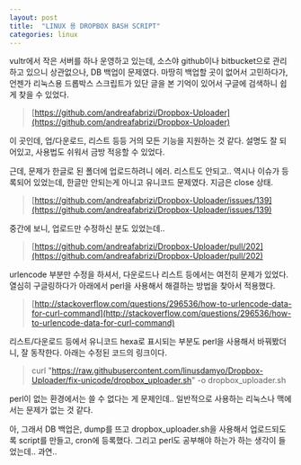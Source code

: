 ```yaml
---
layout: post
title:  "LINUX 용 DROPBOX BASH SCRIPT"
categories: linux
---
```


vultr에서 작은 서버를 하나 운영하고 있는데, 소스야 github이나 bitbucket으로 관리하고 있으니 상관없으나, DB 백업이 문제였다.
마땅히 백업할 곳이 없어서 고민하다가, 언젠가 리눅스용 드롭박스 스크립트가 있단 글을 본 기억이 있어서 구글에 검색하니 쉽게 찾을 수 있었다.

> [https://github.com/andreafabrizi/Dropbox-Uploader](https://github.com/andreafabrizi/Dropbox-Uploader)

이 곳인데, 업/다운로드, 리스트 등등 거의 모든 기능을 지원하는 것 같다.
설명도 잘 되어있고, 사용법도 쉬워서 금방 적응할 수 있었다.

근데, 문제가 한글로 된 폴더에 업로드하려니 에러. 리스트도 안되고.. 역시나 이슈가 등록되어 있었는데, 한글만 안되는게 아니고 유니코드 문제였다. 지금은 close 상태.

> [https://github.com/andreafabrizi/Dropbox-Uploader/issues/139](https://github.com/andreafabrizi/Dropbox-Uploader/issues/139)

중간에 보니, 업로드만 수정하신 분도 있었는데..

> [https://github.com/andreafabrizi/Dropbox-Uploader/pull/202](https://github.com/andreafabrizi/Dropbox-Uploader/pull/202)

urlencode 부분만 수정을 하셔서, 다운로드나 리스트 등에서는 여전히 문제가 있었다.
열심히 구글링하다가 아래에서 perl을 사용해서 해결하는 방법을 찾아서 적용했다.

> [http://stackoverflow.com/questions/296536/how-to-urlencode-data-for-curl-command](http://stackoverflow.com/questions/296536/how-to-urlencode-data-for-curl-command)

리스트/다운로드 등에서 유니코드 hexa로 표시되는 부분도 perl을 사용해서 바꿔봤더니, 잘 동작한다.
아래는 수정된 코드의 링크이다.

> curl "https://raw.githubusercontent.com/linusdamyo/Dropbox-Uploader/fix-unicode/dropbox_uploader.sh" -o dropbox_uploader.sh

perl이 없는 환경에서는 쓸 수 없다는 게 문제인데.. 일반적으로 사용하는 리눅스나 맥에서는 문제가 없는 것 같다.

아, 그래서 DB 백업은, dump를 뜨고 dropbox_uploader.sh을 사용해서 업로드되도록 script를 만들고, cron에 등록했다.
그리고 perl도 공부해야 하는가 하는 생각이 들었는데.. 과연..
